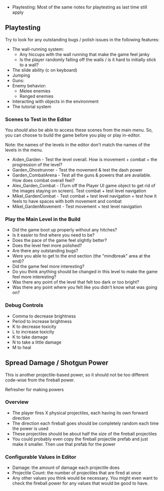 - Playtesting: Most of the same notes for playtesting as last time still apply

## Playtesting

Try to look for any outstanding bugs / polish issues in the following features:

- The wall-running system:
	- Any hiccups with the wall running that make the game feel janky
	- Is the player randomly falling off the walls / is it hard to initially stick to a wall?
- The slide ability (c on keyboard)
- Jumping
- Guns:
- Enemy behavior:
	- Melee enemies
	- Ranged enemies
- Interacting with objects in the environment
- The tutorial system

### Scenes to Test in the Editor

You *should* also be able to access these scenes from the main menu. So, you can choose to build the game before you play or play in-editor.

Note: the names of the levels in the editor don't match the names of the levels in the menu.

- Aiden_Garden - Test the level overall. How is movement + combat + the progression of the level?
- Garden_Ghostrunner - Test the movement & test the dash power
- Garden_CombatArena - Test all the guns & powers that are available. How does combat overall feel?
- Alex_Garden_Combat - (Turn off the Player UI game object to get rid of the images staying on screen). Test combat + test level navigation
- Mikel_GardenCombat - Test combat + test level navigation + test how it feels to have spaces with both movement and combat
- Mikel_GardenMovement - Test movement + test level navigation

### Play the Main Level in the Build

- Did the game boot up properly without any hitches?
- Is it easier to find where you need to be?
- Does the pace of the game feel slightly better?
- Does the level feel more polished?
- Are there any outstanding bugs?
- Were you able to get to the end section (the "mindbreak" area at the end)?
- Did the game feel more interesting?
- Do you think anything should be changed in this level to make the game feel more interesting?
- Was there any point of the level that felt too dark or too bright?
- Was there any point where you felt like you didn't know what was going on?

### Debug Controls

- Comma to decrease brightness
- Period to increase brightness
- K to decrease toxicity
- L to increase toxicity
- K to take damage
- N to take a little damage
- M to heal

## Spread Damage / Shotgun Power

This is another projectile-based power, so it should not be too different code-wise from the fireball power.

Refresher for making powers

### Overview
- The player fires X physical projectiles, each having its own forward direction
- The direction each fireball goes should be completely random each time the power is used
- These projectiles should be about half the size of the fireball projectiles
- You could probably even copy the fireball projectile prefab and just make it smaller. Then use that prefab for the power

### Configurable Values in Editor
- Damage: the amount of damage each projectile does
- Projectile Count: the number of projectiles that are fired at once
- Any other values you think would be necessary. You might even want to check the fireball power for any values that would be good to have.